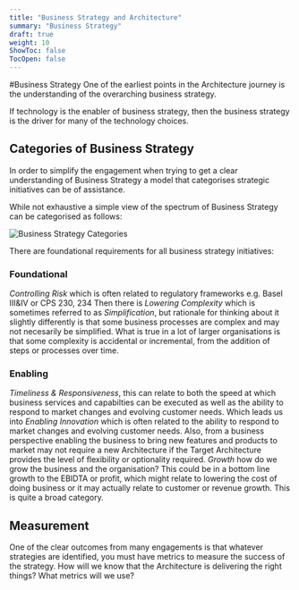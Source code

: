 ```yaml
---
title: "Business Strategy and Architecture"
summary: "Business Strategy"
draft: true
weight: 10
ShowToc: false
TocOpen: false
---
```


#Business Strategy
One of the earliest points in the Architecture journey is the understanding of the overarching business strategy.

If technology is the enabler of business strategy, then the business strategy is the driver for many of the technology choices.

## Categories of Business Strategy
In order to simplify the engagement when trying to get a clear understanding of Business Strategy a model that categorises strategic initiatives can be of assistance.

While not exhaustive a simple view of the spectrum of Business Strategy can be categorised as follows:

![Business Strategy Categories](/images/architecture/businessStrategy.svg)

There are foundational requirements for all business strategy initiatives:

### Foundational
*Controlling Risk* which is often related to regulatory frameworks
e.g. Basel III&IV or CPS 230, 234
Then there is *Lowering Complexity* which is sometimes referred to as *Simplification*, but rationale for thinking about it slightly differently is that some business processes are complex and may not necesarily be simplified. What is true in a lot of larger organisations is that some complexity is accidental or incremental, from the addition of steps or processes over time. 

### Enabling
*Timeliness & Responsiveness*, this can relate to both the speed at which business services and capabilties can be executed as well as the ability to respond to market changes and evolving customer needs.
Which leads us into
*Enabling Innovation* which is often related to the ability to respond to market changes and evolving customer needs. Also, from a business perspective enabling the business to bring new features and products to market may not require a new Architecture if the Target Architecture provides the level of flexibility or optionality required.
*Growth* how do we grow the business and the organisation? This could be in a bottom line growth to the EBIDTA or profit, which might relate to lowering the cost of doing business or it may actually relate to customer or revenue growth. This is quite a broad category.

## Measurement

One of the clear outcomes from many engagements is that whatever strategies are identified, you must have metrics to measure the success of the strategy.
How will we know that the Architecture is delivering the right things? What metrics will we use?



